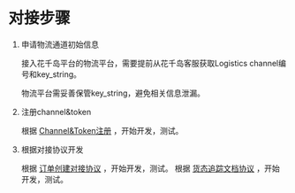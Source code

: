 # 对接步骤

1. 申请物流通道初始信息

    接入花千岛平台的物流平台，需要提前从花千岛客服获取Logistics channel编号和key_string。
    
    物流平台需妥善保管key_string，避免相关信息泄漏。

2. 注册channel&token

    根据 [Channel&Token注册](token_register.md) ，开始开发，测试。

3. 根据对接协议开发

    根据 [订单创建对接协议](create_order.md) ，开始开发，测试。
    根据 [货态追踪文档协议](order_status.md) ，开始开发，测试。
   